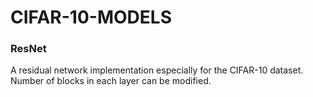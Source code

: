 # CIFAR-10-MODELS

### ResNet
A residual network implementation especially for the CIFAR-10 dataset. Number of blocks in each layer can be modified.
